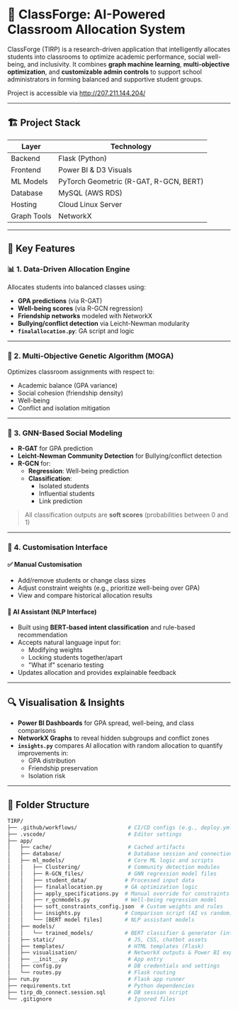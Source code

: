 # 🧠 ClassForge: AI-Powered Classroom Allocation System

ClassForge (TIRP) is a research-driven application that intelligently allocates students into classrooms to optimize academic performance, social well-being, and inclusivity. It combines **graph machine learning**, **multi-objective optimization**, and **customizable admin controls** to support school administrators in forming balanced and supportive student groups.

Project is accessible via http://207.211.144.204/

---

## 🏗️ Project Stack

| Layer      | Technology               |
|------------|---------------------------|
| Backend    | Flask (Python)            |
| Frontend   | Power BI & D3 Visuals     |
| ML Models  | PyTorch Geometric (R-GAT, R-GCN, BERT) |
| Database   | MySQL (AWS RDS)           |
| Hosting    | Cloud Linux Server        |
| Graph Tools| NetworkX                  |

---

## 🧠 Key Features

### 📊 1. Data-Driven Allocation Engine

Allocates students into balanced classes using:
- **GPA predictions** (via R-GAT)
- **Well-being scores** (via R-GCN regression)
- **Friendship networks** modeled with NetworkX
- **Bullying/conflict detection** via Leicht-Newman modularity
- **`finalallocation.py`**: GA script and logic

---

### 🧮 2. Multi-Objective Genetic Algorithm (MOGA)

Optimizes classroom assignments with respect to:
- Academic balance (GPA variance)
- Social cohesion (friendship density)
- Well-being
- Conflict and isolation mitigation

---

### 🤝 3. GNN-Based Social Modeling

- **R-GAT** for GPA prediction
- **Leicht-Newman Community Detection** for Bullying/conflict detection
- **R-GCN** for:
  - **Regression**: Well-being prediction
  - **Classification**:
    - Isolated students
    - Influential students
    - Link prediction

> All classification outputs are **soft scores** (probabilities between 0 and 1)

---

### 🧩 4. Customisation Interface

#### ✅ Manual Customisation
- Add/remove students or change class sizes
- Adjust constraint weights (e.g., prioritize well-being over GPA)
- View and compare historical allocation results

#### 🤖 AI Assistant (NLP Interface)
- Built using **BERT-based intent classification** and rule-based recommendation
- Accepts natural language input for:
  - Modifying weights
  - Locking students together/apart
  - "What if" scenario testing
- Updates allocation and provides explainable feedback

---

## 🔍 Visualisation & Insights

- **Power BI Dashboards** for GPA spread, well-being, and class comparisons
- **NetworkX Graphs** to reveal hidden subgroups and conflict zones
- **`insights.py`** compares AI allocation with random allocation to quantify improvements in:
  - GPA distribution
  - Friendship preservation
  - Isolation risk

---

## 📁 Folder Structure

```bash
TIRP/
├── .github/workflows/                # CI/CD configs (e.g., deploy.yml)
├── .vscode/                          # Editor settings
├── app/
│   ├── cache/                        # Cached artifacts
│   ├── database/                     # Database session and connection
│   ├── ml_models/                    # Core ML logic and scripts
│   │   ├── Clustering/               # Community detection modules
│   │   ├── R-GCN_files/              # GNN regression model files
│   │   ├── student_data/            # Processed input data
│   │   ├── finalallocation.py       # GA optimization logic
│   │   ├── apply_specifications.py  # Manual override for constraints
│   │   ├── r_gcnmodels.py           # Well-being regression model
│   │   ├── soft_constraints_config.json  # Custom weights and rules
│   │   ├── insights.py              # Comparison script (AI vs random)
│   │   └── [BERT model files]       # NLP assistant models
│   ├── models/
│   │   └── trained_models/          # BERT classifier & generator (intent & recommendation)
│   ├── static/                       # JS, CSS, chatbot assets
│   ├── templates/                    # HTML templates (Flask)
│   ├── visualisation/                # NetworkX outputs & Power BI exports
│   ├── __init__.py                   # App entry
│   ├── config.py                     # DB credentials and settings
│   └── routes.py                     # Flask routing
├── run.py                            # Flask app runner
├── requirements.txt                  # Python dependencies
├── tirp_db_connect.session.sql       # DB session script
└── .gitignore                        # Ignored files
